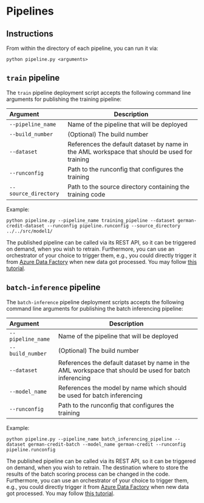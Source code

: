 # Pipelines

## Instructions

From within the directory of each pipeline, you can run it via:

```
python pipeline.py <arguments>
```

## `train` pipeline

The `train` pipeline deployment script accepts the following command line arguments for publishing the training pipeline:

| Argument              | Description |
|:--------------------  | ------------|
| `--pipeline_name`     | Name of the pipeline that will be deployed |
| `--build_number`      | (Optional) The build number |
| `--dataset`           | References the default dataset by name in the AML workspace that should be used for training | 
| `--runconfig`         | Path to the runconfig that configures the training |
| `--source_directory`  | Path to the source directory containing the training code | 

Example:
```
python pipeline.py --pipeline_name training_pipeline --dataset german-credit-dataset --runconfig pipeline.runconfig --source_directory ../../src/model1/
```

The published pipeline can be called via its REST API, so it can be triggered on demand, when you wish to retrain. Furthermore, you can use an orchestrator of your choice to trigger them, e.g., you could directly trigger it from [Azure Data Factory](https://azure.microsoft.com/en-us/services/data-factory/) when new data got processed. You may follow [this tutorial](https://docs.microsoft.com/en-us/azure/data-factory/transform-data-machine-learning-service).

## `batch-inference` pipeline

The `batch-inference` pipeline deployment scripts accepts the following command line arguments for publishing the batch inferencing pipeline:

| Argument              | Description |
|:--------------------  | ------------|
| `--pipeline_name`     | Name of the pipeline that will be deployed |
| `--build_number`      | (Optional) The build number |
| `--dataset`           | References the default dataset by name in the AML workspace that should be used for batch inferencing | 
| `--model_name`        | References the model by name which should be used for batch inferencing | 
| `--runconfig`         | Path to the runconfig that configures the training |

Example:
```
python pipeline.py --pipeline_name batch_inferencing_pipeline --dataset german-credit-batch --model_name german-credit --runconfig pipeline.runconfig
```

The published pipeline can be called via its REST API, so it can be triggered on demand, when you wish to retrain. The destination where to store the results of the batch scoring process can be changed in the code. Furthermore, you can use an orchestrator of your choice to trigger them, e.g., you could directly trigger it from [Azure Data Factory](https://azure.microsoft.com/en-us/services/data-factory/) when new data got processed. You may follow [this tutorial](https://docs.microsoft.com/en-us/azure/data-factory/transform-data-machine-learning-service).